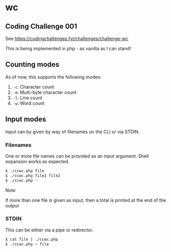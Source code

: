 # wc

## Coding Challenge 001

See https://codingchallenges.fyi/challenges/challenge-wc

This is being implemented in php - as vanilla as I can stand!

## Counting modes

As of now, this supports the following modes:

1. `-c`: Character count
2. `-m`: Multi-byte character count
3. `-l`: Line count
4. `-w`: Word count

## Input modes

Input can by given by way of filenames on the CLI or via STDIN.

### Filenames

One or more file names can be provided as an input argument.  Shell expansion works as expected.

```bash
$ ./ccwc.php file
$ ./ccwc.php file1 file2
$ ./ccwc.php *
```

> [!note]
> If more than one file is given as input, then a total is printed at the end of the output

### STDIN

This can be either via a pipe or redirector.

```bash
$ cat file | ./ccwc.php
$ ./ccwc.php < file
```
